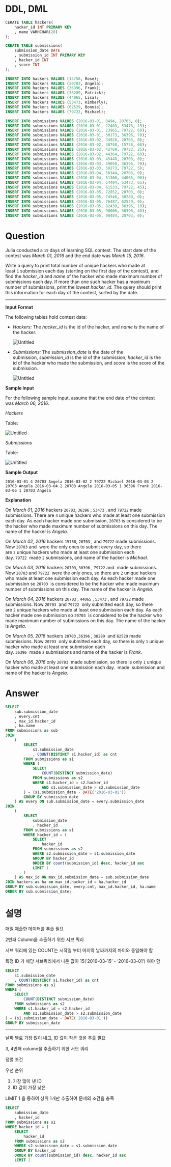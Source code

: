 # DDL, DML

```sql
CERATE TABLE hackers(
	hacker_id INT PRIMARY KEY
	, name VARHCHAR(20)
);

CREATE TABLE submissions(
	submission_date DATE
	, submission_id INT PRIMARY KEY
	, hacker_id INT
	, score INT
);

INSERT INTO hackers VALUES (15758, Rose);
INSERT INTO hackers VALUES (20703, Angela);
INSERT INTO hackers VALUES (36396, Frank);
INSERT INTO hackers VALUES (38289, Patrick);
INSERT INTO hackers VALUES (44065, Lisa);
INSERT INTO hackers VALUES (53473, Kimberly);
INSERT INTO hackers VALUES (62529, Bonnie);
INSERT INTO hackers VALUES (79722, Michael);

INSERT INTO submissions VALUES (2016-03-01, 8494, 20703, 0);
INSERT INTO submissions VALUES (2016-03-01, 22403, 53473, 15);
INSERT INTO submissions VALUES (2016-03-01, 23965, 79722, 60);
INSERT INTO submissions VALUES (2016-03-01, 30173, 36396, 70);
INSERT INTO submissions VALUES (2016-03-02, 34928, 20703, 0);
INSERT INTO submissions VALUES (2016-03-02, 38740, 15758, 60);
INSERT INTO submissions VALUES (2016-03-02, 42769, 79722, 25);
INSERT INTO submissions VALUES (2016-03-02, 44364, 79722, 60);
INSERT INTO submissions VALUES (2016-03-03, 45440, 20703, 0);
INSERT INTO submissions VALUES (2016-03-03, 49050, 36396, 70);
INSERT INTO submissions VALUES (2016-03-03, 50273, 79722, 5);
INSERT INTO submissions VALUES (2016-03-04, 50344, 20703, 0);
INSERT INTO submissions VALUES (2016-03-04, 51360, 44065, 90);
INSERT INTO submissions VALUES (2016-03-04, 54404, 53473, 65);
INSERT INTO submissions VALUES (2016-03-04, 61533, 79722, 45);
INSERT INTO submissions VALUES (2016-03-05, 72852, 20703, 0);
INSERT INTO submissions VALUES (2016-03-05, 74546, 38289, 0);
INSERT INTO submissions VALUES (2016-03-05, 76487, 62529, 0);
INSERT INTO submissions VALUES (2016-03-05, 82439, 36396, 10);
INSERT INTO submissions VALUES (2016-03-05, 90006, 36396, 40);
INSERT INTO submissions VALUES (2016-03-05, 90404, 20703, 0);
```

# Question

Julia conducted a `15` days of learning SQL contest. The start date of the contest was *March 01, 2016* and the end date was *March 15, 2016*.

Write a query to print total number of unique hackers who made at least `1` submission each day (starting on the first day of the contest), and find the *hacker_id* and *name* of the hacker who made maximum number of submissions each day. If more than one such hacker has a maximum number of submissions, print the lowest *hacker_id*. The query should print this information for each day of the contest, sorted by the date.

---

**Input Format**

The following tables hold contest data:

- *Hackers:* The *hacker_id* is the id of the hacker, and *name* is the name of the hacker.
    
    ![Untitled](../../../../image/HackerRank/15_Days_of_Learning_SQL/image_0.png)
    
- *Submissions:* The *submission_date* is the date of the submission, *submission_id* is the id of the submission, *hacker_id* is the id of the hacker who made the submission, and *score* is the score of the submission.
    
    ![Untitled](../../../../image/HackerRank/15_Days_of_Learning_SQL/image_1.png)
    

**Sample Input**

For the following sample input, assume that the end date of the contest was *March 06, 2016*.

*Hackers*

Table:

![Untitled](../../../../image/HackerRank/15_Days_of_Learning_SQL/image_2.png)

*Submissions*

Table:

![Untitled](../../../../image/HackerRank/15_Days_of_Learning_SQL/image_3.png)

**Sample Output**

`2016-03-01 4 20703 Angela
2016-03-02 2 79722 Michael
2016-03-03 2 20703 Angela
2016-03-04 2 20703 Angela
2016-03-05 1 36396 Frank
2016-03-06 1 20703 Angela`

**Explanation**

On *March 01, 2016* hackers `20703`, `36396` , `53473` , and `79722` made submissions. There are `4` unique hackers who made at least one submission each day. As each hacker made one submission, `20703` is considered to be the hacker who made maximum number of submissions on this day. The name of the hacker is *Angela*.

On *March 02, 2016* hackers `15758`, `20703` , and `79722` made submissions. Now `20703` and  were the only ones to submit every day, so there are `2` unique hackers who made at least one submission each day. `79722`  made `2` submissions, and name of the hacker is *Michael*.

On *March 03, 2016* hackers `20703`, `30396` ,  `79722` and  made submissions. Now `20703` and `79722`  were the only ones, so there are `2` unique hackers who made at least one submission each day. As each hacker made one submission so `20703`  is considered to be the hacker who made maximum number of submissions on this day. The name of the hacker is *Angela*.

On *March 04, 2016* hackers `20703` , `44065` , `53473` , and `79722` made submissions. Now `20703`  and `79722`  only submitted each day, so there are `2` unique hackers who made at least one submission each day. As each hacker made one submission so `20703`  is considered to be the hacker who made maximum number of submissions on this day. The name of the hacker is *Angela*.

On *March 05, 2016* hackers `20703` ,`36396` , `38289`  and `62529` made submissions. Now `20703`  only submitted each day, so there is only `1` unique hacker who made at least one submission each day. `36396`  made `2` submissions and name of the hacker is *Frank*.

On *March 06, 2016* only `20703`  made submission, so there is only `1` unique hacker who made at least one submission each day.  made  submission and name of the hacker is *Angela*.

# Answer

```sql
SELECT
    sub.submission_date
    , every.cnt
    , max_id.hacker_id
    , ha.name
FROM submissions as sub
JOIN
    (
        SELECT 
            s1.submission_date
            , COUNT(DISTINCT s1.hacker_id) as cnt
        FROM submissions as s1
        WHERE (
            SELECT
                COUNT(DISTINCT submission_date)
            FROM submissions as s2
            WHERE s1.hacker_id = s2.hacker_id
                AND s1.submission_date > s2.submission_date
        ) = (s1.submission_date - DATE('2016-03-01'))
        GROUP BY submission_date
    ) AS every ON sub.submission_date = every.submission_date
JOIN
    (
        SELECT 
            submission_date
            , hacker_id
        FROM submissions as s1
        WHERE hacker_id = (
            SELECT
                hacker_id
            FROM submissions as s2
            WHERE s2.submission_date = s1.submission_date
            GROUP BY hacker_id
            ORDER BY count(submission_id) desc, hacker_id asc 
            LIMIT 1
        )
    ) AS max_id ON max_id.submission_date = sub.submission_date
JOIN hackers as ha on max_id.hacker_id = ha.hacker_id
GROUP BY sub.submission_date, every.cnt, max_id.hacker_id, ha.name
ORDER BY sub.submission_date;
```

# 설명

매일 제출한 데이터를 추출 필요

2번째 Column을 추출하기 위한  서브 쿼리

서브 쿼리에 있는 COUNT는 시작일 부터 마지막 날짜까지의 차이와 동일해야 함

특정 ID 가 해당 서브쿼리에서 나온 값이 15(’2016-03-15’ - ‘2016-03-01’) 여야 함

```sql
SELECT 
    s1.submission_date
    , COUNT(DISTINCT s1.hacker_id) as cnt
FROM submissions as s1
WHERE (
    SELECT
        COUNT(DISTINCT submission_date)
    FROM submissions as s2
    WHERE s1.hacker_id = s2.hacker_id
        AND s1.submission_date > s2.submission_date
) = (s1.submission_date - DATE('2016-03-01'))
GROUP BY submission_date
```

---

날짜 별로 가장 많이 내고, ID 값이 작은 것을 추출 필요 

3, 4번째 column을 추출하기 위한 서브 쿼리

정렬 조건

우선 순위

1. 가장 많이 낸 ID 
2. ID 값이 가장 낮은

LIMIT 1 을 통하여 상위 1개만 추출하여 문제의 조건을 충족

```sql
SELECT 
    submission_date
    , hacker_id
FROM submissions as s1
WHERE hacker_id = (
    SELECT
        hacker_id
    FROM submissions as s2
    WHERE s2.submission_date = s1.submission_date
    GROUP BY hacker_id
    ORDER BY count(submission_id) desc, hacker_id asc 
    LIMIT 1
```